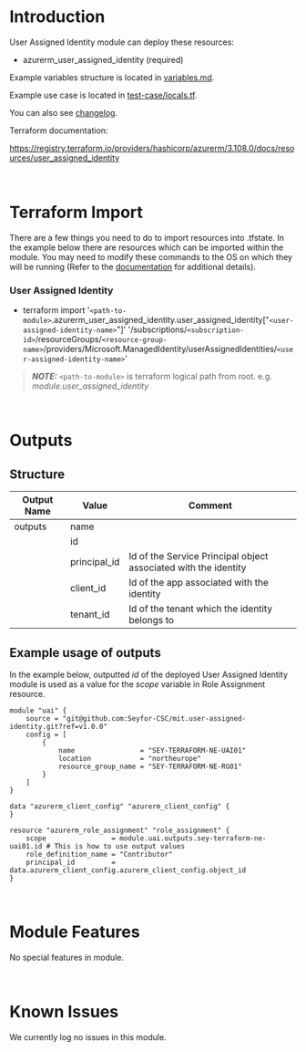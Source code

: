 # Introduction
User Assigned Identity module can deploy these resources:
* azurerm_user_assigned_identity (required)

Example variables structure is located in [variables.md](variables.md).

Example use case is located in [test-case/locals.tf](test-case/locals.tf).

You can also see [changelog](CHANGELOG.md).

Terraform documentation:

https://registry.terraform.io/providers/hashicorp/azurerm/3.108.0/docs/resources/user_assigned_identity

&nbsp;

# Terraform Import
There are a few things you need to do to import resources into .tfstate. In the example below there are resources which can be imported within the module. You may need to modify these commands to the OS on which they will be running (Refer to the [documentation](https://developer.hashicorp.com/terraform/cli/commands/import#example-import-into-resource-configured-with-for_each) for additional details).
### User Assigned Identity
* terraform import '`<path-to-module>`.azurerm_user_assigned_identity.user_assigned_identity["`<user-assigned-identity-name>`"]' '/subscriptions/`<subscription-id>`/resourceGroups/`<resource-group-name>`/providers/Microsoft.ManagedIdentity/userAssignedIdentities/`<user-assigned-identity-name>`'

 > **_NOTE:_** `<path-to-module>` is terraform logical path from root. e.g. _module.user\_assigned\_identity_

&nbsp;

# Outputs
## Structure

| Output Name | Value        | Comment                                                         |
| ----------- | ------------ | --------------------------------------------------------------- |
| outputs     | name         |                                                                 |
|             | id           |                                                                 |
|             | principal_id | Id of the Service Principal object associated with the identity |
|             | client_id    | Id of the app associated with the identity                      |
|             | tenant_id    | Id of the tenant which the identity belongs to                  |


## Example usage of outputs
In the example below, outputted _id_ of the deployed User Assigned Identity module is used as a value for the _scope_ variable in Role Assignment resource.
```
module "uai" {
    source = "git@github.com:Seyfor-CSC/mit.user-assigned-identity.git?ref=v1.0.0"
    config = [
        {
            name                = "SEY-TERRAFORM-NE-UAI01"
            location            = "northeurope"
            resource_group_name = "SEY-TERRAFORM-NE-RG01"
        }
    ]
}

data "azurerm_client_config" "azurerm_client_config" {
}

resource "azurerm_role_assignment" "role_assignment" {
    scope                = module.uai.outputs.sey-terraform-ne-uai01.id # This is how to use output values
    role_definition_name = "Contributor"
    principal_id         = data.azurerm_client_config.azurerm_client_config.object_id
}
```

&nbsp;

# Module Features
No special features in module.

&nbsp;

# Known Issues
We currently log no issues in this module.
